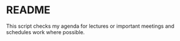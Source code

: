 # README
This script checks my agenda for lectures or important meetings and schedules work where possible.
